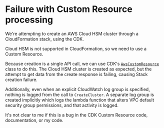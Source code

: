 # Failure with Custom Resource processing

We're attempting to create an AWS Cloud HSM cluster through a CloudFormation stack, using the CDK.

Cloud HSM is not supported in CloudFormation, so we need to use a Custom Resource.

Because creation is a single API call, we can use CDK's [`AwsCustomResource`][1] class to do this. The Cloud HSM cluster is created as expected, but the attempt to get data from the create response is failing, causing Stack creation failure.

Additionally, even when an explicit CloudWatch log group is specified, nothing is logged from the call to `CreateCluster`. A separate log group is created implicitly which logs the lambda function that alters VPC default security group permissions, and that activity is logged.

It's not clear to me if this is a bug in the CDK Custom Resource code, documentation, or my code.

[1]: https://docs.aws.amazon.com/cdk/api/v2/docs/aws-cdk-lib.custom_resources.AwsCustomResource.html
